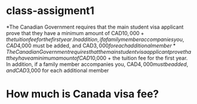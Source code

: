# class-assigment1
*The Canadian Government requires that the main student visa applicant prove that they have a minimum amount of CAD$10,000 + the tuition fee for the first year. In addition, if a family member accompanies you, CAD$4,000 must be added, and CAD$3,000 for each additional member
*The Canadian Government requires that the main student visa applicant prove that they have a minimum amount of CAD$10,000 + the tuition fee for the first year. In addition, if a family member accompanies you, CAD$4,000 must be added, and CAD$3,000 for each additional member
# How much is Canada visa fee?
